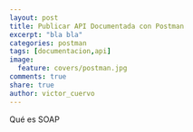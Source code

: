 ```yaml
---
layout: post
title: Publicar API Documentada con Postman
excerpt: "bla bla"
categories: postman
tags: [documentacion,api]
image:
  feature: covers/postman.jpg
comments: true
share: true
author: victor_cuervo
---
```


Qué es SOAP
